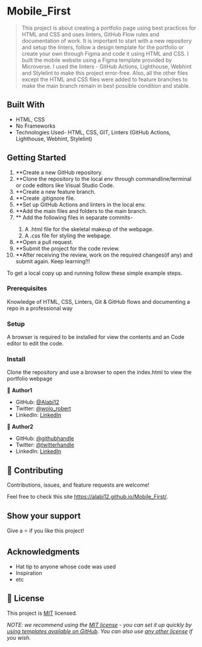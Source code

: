 # Mobile_First

>This project is about creating a portfolio page using best practices for HTML and CSS and uses linters, GitHub Flow rules and documentation of work. It is important to start with a new repository and setup the linters, follow a design template for the portfolio or create your own through Figma and code it using HTML and CSS. I built the mobile website using a Figma template provided by Microverse. I used the linters - GitHub Actions, Lighthouse, Webhint and Stylelint to make this project error-free. Also, all the other files except the HTML and CSS files were added to feature branches to make the main branch remain in best possible condition and stable.


## Built With

- HTML, CSS
- No Frameworks
- Technologies Used- HTML, CSS, GIT, Linters (GitHub Actions, Lighthouse, Webhint, Stylelint)

## Getting Started
<ol>
   <li>**Create a new GitHub repository.</li>
   <li>**Clone the repository to the local env through commandline/terminal or code editors like Visual Studio Code.</li>
   <li>**Create a new feature branch.</li>
   <li>**Create .gitignore file.</li>
   <li>**Set up GitHub Actions and linters in the local env.</li>
   <li>**Add the main files and folders to the main branch.</li>
   <li>** Add the following files in separate commits-</li>
     <ol>
       <li>A .html file for the skeletal makeup of the webpage.</li>
       <li>A .css file for styling the webpage.</li>
     </ol>
   <li>**Open a pull request.</li>
   <li>**Submit the project for the code review.</li>
   <li>**After receiving the review, work on the required changes(if any) and submit again. Keep learning!!!</li>
</ol>


To get a local copy up and running follow these simple example steps.

### Prerequisites
Knowledge of HTML, CSS, Linters, Git & GitHub flows and documenting a repo in a professional way

### Setup
A browser is required to be installed for view the contents and an Code editor to edit the code.

### Install
Clone the repository and use a browser to open the index.html to view the portfolio webpage

👤 **Author1**

- GitHub: [@Alabi12](https://github.com/Alabi12)
- Twitter: [@wolo_robert](https://twitter.com/wolo_robert)
- LinkedIn: [LinkedIn](https://linkedin.com/in/robert-o-alabi-49ba4b184)

👤 **Author2**

- GitHub: [@githubhandle](https://github.com/xrichardroidx)
- Twitter: [@twitterhandle](https://twitter.com/RichardroiDX)
- LinkedIn: [LinkedIn](https://www.linkedin.com/in/richard-oguzie-ibeh-b4a975231/?originalSubdomain=ng)

## 🤝 Contributing

Contributions, issues, and feature requests are welcome!

Feel free to check this site  https://alabi12.github.io/Mobile_First/.

## Show your support

Give a ⭐️ if you like this project!

## Acknowledgments

- Hat tip to anyone whose code was used
- Inspiration
- etc

## 📝 License

This project is [MIT](./LICENSE) licensed.

_NOTE: we recommend using the [MIT license](https://choosealicense.com/licenses/mit/) - you can set it up quickly by [using templates available on GitHub](https://docs.github.com/en/communities/setting-up-your-project-for-healthy-contributions/adding-a-license-to-a-repository). You can also use [any other license](https://choosealicense.com/licenses/) if you wish._
